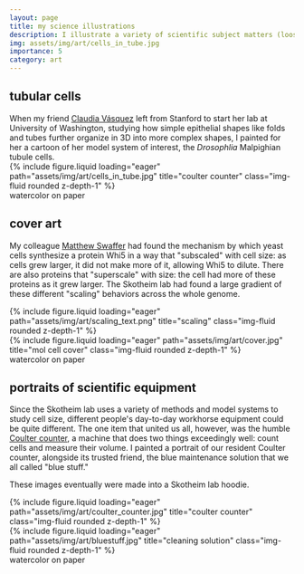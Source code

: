 ```yaml
---
layout: page
title: my science illustrations
description: I illustrate a variety of scientific subject matters (loosely defined), mostly using watercolor.
img: assets/img/art/cells_in_tube.jpg
importance: 5
category: art
---
```


## tubular cells

<div class="row">
  <div class="col-sm-2">
      When my friend <a href="https://sites.uw.edu/vasquezlab/">Claudia Vásquez</a> left from Stanford
      to start her lab at University of Washington, studying how simple epithelial shapes like
      folds and tubes further organize in 3D into more complex shapes, I painted for her a cartoon of her
      model system of interest, the <i>Drosophlia</i> Malpighian tubule cells.
  </div>
    <div class="col-sm-8">
        {% include figure.liquid loading="eager" path="assets/img/art/cells_in_tube.jpg" title="coulter counter" class="img-fluid rounded z-depth-1" %}
    </div>
</div>
<div class="caption"> watercolor on paper </div>

## cover art

My colleague <a href="https://swafferlab.co.uk/">Matthew Swaffer</a> had found the mechanism by which yeast
cells synthesize a protein Whi5 in a way that "subscaled" with cell size: as cells grew larger, it did not make more of it, allowing Whi5 to dilute. There are also proteins that "superscale" with size: the cell had more of these proteins as it grew larger. The Skotheim lab had found a large gradient of these different "scaling" behaviors across the whole genome.

<div class="row">
    <div class="col-sm mt-3 mt-md-0">
        {% include figure.liquid loading="eager" path="assets/img/art/scaling_text.png" title="scaling" class="img-fluid rounded z-depth-1" %}
    </div>
    <div class="col-sm mt-3 mt-md-0">
        {% include figure.liquid loading="eager" path="assets/img/art/cover.jpg" title="mol cell cover" class="img-fluid rounded z-depth-1" %}
    </div>
</div>
<div class="caption"> watercolor on paper </div>


## portraits of scientific equipment

Since the Skotheim lab uses a variety of methods and model systems to study cell size,
different people's day-to-day workhorse equipment could be quite different. The one
item that united us all, however, was the humble
<a href="https://en.wikipedia.org/wiki/Coulter_counter">Coulter counter</a>, a machine
that does two things exceedingly well: count cells and measure their volume. I painted
a portrait of our resident Coulter counter, alongside its trusted friend, the blue
maintenance solution that we all called "blue stuff."

These images eventually were made into a Skotheim lab hoodie.

<div class="row">
    <div class="col-sm-6 mt-3 mt-md-0">
        {% include figure.liquid loading="eager" path="assets/img/art/coulter_counter.jpg" title="coulter counter" class="img-fluid rounded z-depth-1" %}
    </div>
    <div class="col-sm-4 mt-3 mt-md-0">
        {% include figure.liquid loading="eager" path="assets/img/art/bluestuff.jpg" title="cleaning solution" class="img-fluid rounded z-depth-1" %}
    </div>
</div>
<div class="caption"> watercolor on paper </div>
